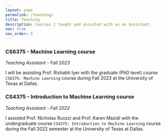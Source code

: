 ```yaml
---
layout: page
permalink: /teaching/
title: Teaching
description: Courses I taught and assisted with as an Assistant.
nav: true
nav_order: 5
---
```


### CS6375 - Machine Learning course
*Teaching Assistant - Fall 2023*

I will be assisting Prof. Rishabh Iyer with the graduate (PhD level) course `CS6375: Machine Learning` course during Fall 2023 at the University of Texas at Dallas.

### CS4375 - Introduction to Machine Learning course
*Teaching Assistant - Fall 2022*

I assisted Prof. Nicholas Ruozzi and Prof. Karen Mazidi with the undergraduate course `CS4375: Introduction to Machine Learning` course during the Fall 2022 semester at the University of Texas at Dallas.
